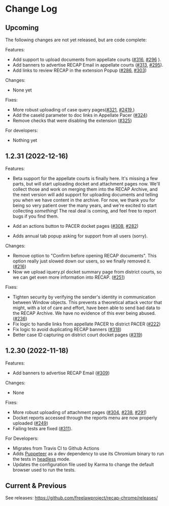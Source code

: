 # Change Log

## Upcoming

The following changes are not yet released, but are code complete:

Features:
 - Add support to upload documents from appellate courts ([#316](https://github.com/freelawproject/recap/issues/316), [#296](https://github.com/freelawproject/recap-chrome/pull/296) ).
 - Add banners to advertise RECAP Email in appellate courts ([#313](https://github.com/freelawproject/recap/issues/313), [#295](https://github.com/freelawproject/recap-chrome/pull/295)).
 - Add links to review RECAP in the extension Popup ([#286](https://github.com/freelawproject/recap/issues/286), [#303](https://github.com/freelawproject/recap-chrome/pull/303))

Changes:
 - None yet

Fixes: 
 - More robust uploading of case query pages([#321](https://github.com/freelawproject/recap/issues/321), [#2419](https://github.com/freelawproject/courtlistener/issues/2419),)
 - Add the caseId parameter to doc links in Appellate Pacer ([#324](https://github.com/freelawproject/recap/issues/324))
 - Remove checks that were disabling the extension ([#325](https://github.com/freelawproject/recap/issues/325))

For developers:
 - Nothing yet


## 1.2.31 (2022-12-16)

Features:
 - Beta support for the appellate courts is finally here. It's missing a few parts, but will start uploading docket and attachment pages now. We'll collect those and work on merging them into the RECAP Archive, and the next version will add support for uploading documents and telling you when we have content in the archive. For now, we thank you for being so very patient over the many years, and we're excited to start collecting _something_! The real deal is coming, and feel free to report bugs if you find them.

 - Add an actions button to PACER docket pages ([#308](https://github.com/freelawproject/recap/issues/308), [#282](https://github.com/freelawproject/recap-chrome/pull/282))

 - Adds annual tab popup asking for support from all users (sorry).

Changes:
 - Remove option to "Confirm before opening RECAP documents". This option really just slowed down our users, so we finally removed it.  ([#216](https://github.com/freelawproject/recap/issues/216))
 - Now we upload iquery.pl docket summary page from district courts, so we can get even more information into RECAP. ([#251](https://github.com/freelawproject/recap/issues/251))
 
Fixes: 
 - Tighten security by verifying the sender's identity in communication between Window objects. This prevents a theoretical attack vector that might, with a lot of care and effort, have been able to send bad data to the RECAP Archive. We have no evidence of this ever being abused. ([#236](https://github.com/freelawproject/recap/issues/236))
 - Fix logic to handle links from appellate PACER to district PACER ([#222](https://github.com/freelawproject/recap/issues/222))
 - Fix logic to avoid duplicating RECAP banners ([#318](https://github.com/freelawproject/recap/issues/318))
 - Better case ID capturing on district court docket pages ([#319](https://github.com/freelawproject/recap/issues/319))


## 1.2.30 (2022-11-18)

Features:
 - Add banners to advertise RECAP Email ([#309](https://github.com/freelawproject/recap/issues/309))

Changes:
 - None

Fixes:
 - More robust uploading of attachment pages ([#304](https://github.com/freelawproject/recap/issues/304), [#238](https://github.com/freelawproject/recap/issues/238), [#291](https://github.com/freelawproject/recap/issues/291))
 - Docket reports accessed through the reports menu are now properly uploaded ([#249](https://github.com/freelawproject/recap/issues/249))
 - Failing tests are fixed ([#311](https://github.com/freelawproject/recap/issues/311)).

For Developers:
 - Migrates from Travis CI to Github Actions
 - Adds [Puppeteer](https://pptr.dev/) as a dev dependency to use its Chromium binary to run the tests in [headless](https://developers.google.com/web/updates/2017/04/headless-chrome) mode.
 - Updates the configuration file used by Karma to change the default browser used to run the tests.


## Current & Previous

See releases: https://github.com/freelawproject/recap-chrome/releases/
